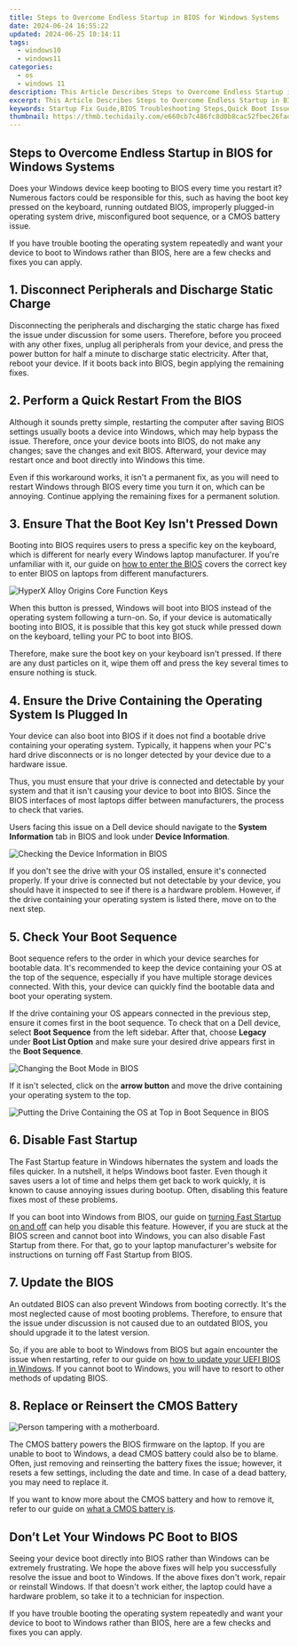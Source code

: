 ```yaml
---
title: Steps to Overcome Endless Startup in BIOS for Windows Systems
date: 2024-06-24 16:55:22
updated: 2024-06-25 10:14:11
tags:
  - windows10
  - windows11
categories:
  - os
  - windows 11
description: This Article Describes Steps to Overcome Endless Startup in BIOS for Windows Systems
excerpt: This Article Describes Steps to Overcome Endless Startup in BIOS for Windows Systems
keywords: Startup Fix Guide,BIOS Troubleshooting Steps,Quick Boot Issue Resolution,Endless Boots Solution,Windows Startup Errors,BIOS Recovery Tips,Stop System Hang-Up
thumbnail: https://thmb.techidaily.com/e660cb7c486fc8d0b8cac52fbec26fad8dcc27b5b29050cd2236573beb2ecb06.jpg
---
```


## Steps to Overcome Endless Startup in BIOS for Windows Systems

 Does your Windows device keep booting to BIOS every time you restart it? Numerous factors could be responsible for this, such as having the boot key pressed on the keyboard, running outdated BIOS, improperly plugged-in operating system drive, misconfigured boot sequence, or a CMOS battery issue.

 If you have trouble booting the operating system repeatedly and want your device to boot to Windows rather than BIOS, here are a few checks and fixes you can apply.

## 1\. Disconnect Peripherals and Discharge Static Charge

 Disconnecting the peripherals and discharging the static charge has fixed the issue under discussion for some users. Therefore, before you proceed with any other fixes, unplug all peripherals from your device, and press the power button for half a minute to discharge static electricity. After that, reboot your device. If it boots back into BIOS, begin applying the remaining fixes.

## 2\. Perform a Quick Restart From the BIOS

 Although it sounds pretty simple, restarting the computer after saving BIOS settings usually boots a device into Windows, which may help bypass the issue. Therefore, once your device boots into BIOS, do not make any changes; save the changes and exit BIOS. Afterward, your device may restart once and boot directly into Windows this time.

 Even if this workaround works, it isn't a permanent fix, as you will need to restart Windows through BIOS every time you turn it on, which can be annoying. Continue applying the remaining fixes for a permanent solution.

## 3\. Ensure That the Boot Key Isn't Pressed Down

 Booting into BIOS requires users to press a specific key on the keyboard, which is different for nearly every Windows laptop manufacturer. If you're unfamiliar with it, our guide on [how to enter the BIOS](https://www.makeuseof.com/tag/enter-bios-computer/) covers the correct key to enter BIOS on laptops from different manufacturers.

![HyperX Alloy Origins Core Function Keys](https://static1.makeuseofimages.com/wordpress/wp-content/uploads/2021/02/Alloy-Origins-Core-HyperX-Function-Keys.jpg)

 When this button is pressed, Windows will boot into BIOS instead of the operating system following a turn-on. So, if your device is automatically booting into BIOS, it is possible that this key got stuck while pressed down on the keyboard, telling your PC to boot into BIOS.

 Therefore, make sure the boot key on your keyboard isn't pressed. If there are any dust particles on it, wipe them off and press the key several times to ensure nothing is stuck.

## 4\. Ensure the Drive Containing the Operating System Is Plugged In

 Your device can also boot into BIOS if it does not find a bootable drive containing your operating system. Typically, it happens when your PC's hard drive disconnects or is no longer detected by your device due to a hardware issue.

 Thus, you must ensure that your drive is connected and detectable by your system and that it isn't causing your device to boot into BIOS. Since the BIOS interfaces of most laptops differ between manufacturers, the process to check that varies.

 Users facing this issue on a Dell device should navigate to the **System Information** tab in BIOS and look under **Device Information**.

![Checking the Device Information in BIOS](https://static1.makeuseofimages.com/wordpress/wp-content/uploads/2023/03/checking-the-device-information-in-bios-1.jpg)

 If you don't see the drive with your OS installed, ensure it's connected properly. If your drive is connected but not detectable by your device, you should have it inspected to see if there is a hardware problem. However, if the drive containing your operating system is listed there, move on to the next step.

## 5\. Check Your Boot Sequence

 Boot sequence refers to the order in which your device searches for bootable data. It's recommended to keep the device containing your OS at the top of the sequence, especially if you have multiple storage devices connected. With this, your device can quickly find the bootable data and boot your operating system.

 If the drive containing your OS appears connected in the previous step, ensure it comes first in the boot sequence. To check that on a Dell device, select **Boot Sequence** from the left sidebar. After that, choose **Legacy** under **Boot List Option** and make sure your desired drive appears first in the **Boot Sequence**.

![Changing the Boot Mode in BIOS](https://static1.makeuseofimages.com/wordpress/wp-content/uploads/2023/03/changing-the-boot-mode-in-bios.jpg)

 If it isn't selected, click on the **arrow button** and move the drive containing your operating system to the top.

![Putting the Drive Containing the OS at Top in Boot Sequence in BIOS](https://static1.makeuseofimages.com/wordpress/wp-content/uploads/2023/03/putting-the-drive-containing-the-os-at-top-in-boot-sequence-in-bios.jpg)

## 6\. Disable Fast Startup

 The Fast Startup feature in Windows hibernates the system and loads the files quicker. In a nutshell, it helps Windows boot faster. Even though it saves users a lot of time and helps them get back to work quickly, it is known to cause annoying issues during bootup. Often, disabling this feature fixes most of these problems.

 If you can boot into Windows from BIOS, our guide on [turning Fast Startup on and off](https://www.makeuseof.com/windows-11-turn-on-or-off-fast-startup/) can help you disable this feature. However, if you are stuck at the BIOS screen and cannot boot into Windows, you can also disable Fast Startup from there. For that, go to your laptop manufacturer's website for instructions on turning off Fast Startup from BIOS.

## 7\. Update the BIOS

 An outdated BIOS can also prevent Windows from booting correctly. It's the most neglected cause of most booting problems. Therefore, to ensure that the issue under discussion is not caused due to an outdated BIOS, you should upgrade it to the latest version.

 So, if you are able to boot to Windows from BIOS but again encounter the issue when restarting, refer to our guide on [how to update your UEFI BIOS in Windows](https://www.makeuseof.com/tag/update-uefi-bios-windows/). If you cannot boot to Windows, you will have to resort to other methods of updating BIOS.

## 8\. Replace or Reinsert the CMOS Battery

![Person tampering with a motherboard.](https://static1.makeuseofimages.com/wordpress/wp-content/uploads/2021/09/cmos-battery-explained-featured.jpg)

 The CMOS battery powers the BIOS firmware on the laptop. If you are unable to boot to Windows, a dead CMOS battery could also be to blame. Often, just removing and reinserting the battery fixes the issue; however, it resets a few settings, including the date and time. In case of a dead battery, you may need to replace it.

 If you want to know more about the CMOS battery and how to remove it, refer to our guide on [what a CMOS battery is](https://www.makeuseof.com/what-is-a-cmos-battery-and-how-do-you-remove-one/).

## Don’t Let Your Windows PC Boot to BIOS

 Seeing your device boot directly into BIOS rather than Windows can be extremely frustrating. We hope the above fixes will help you successfully resolve the issue and boot to Windows. If the above fixes don't work, repair or reinstall Windows. If that doesn't work either, the laptop could have a hardware problem, so take it to a technician for inspection.

 If you have trouble booting the operating system repeatedly and want your device to boot to Windows rather than BIOS, here are a few checks and fixes you can apply.
